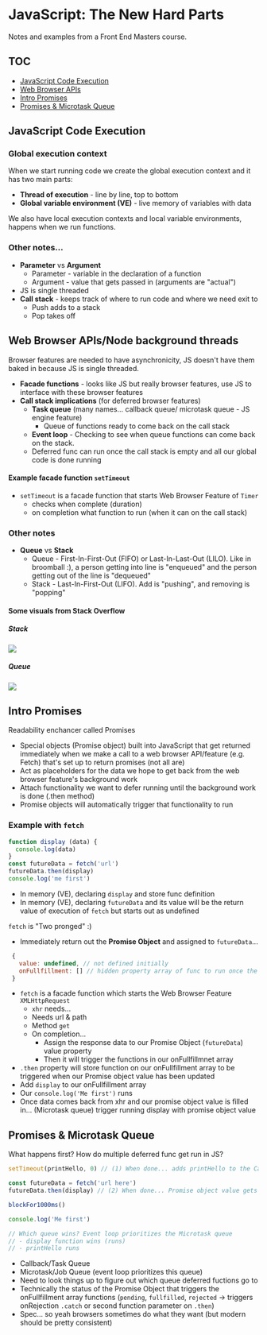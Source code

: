 # JavaScript: The New Hard Parts
Notes and examples from a Front End Masters course.

## TOC
- [JavaScript Code Execution](#javaScript-code-execution)
- [Web Browser APIs](#web-browser-apisnode-background-threads)
- [Intro Promises](#intro-promises)
- [Promises & Microtask Queue](#promises--microtask-queue)

## JavaScript Code Execution
### Global execution context
When we start running code we create the global execution context and it has two main parts:
- __Thread of execution__ - line by line, top to bottom
- __Global variable environment (VE)__ - live memory of variables with data

We also have local execution contexts and local variable environments, happens when we run functions.

### Other notes...
- __Parameter__ vs __Argument__
  - Parameter - variable in the declaration of a function
  - Argument - value that gets passed in (arguments are "actual")
- JS is single threaded
- __Call stack__ - keeps track of where to run code and where we need exit to
  - Push adds to a stack
  - Pop takes off

## Web Browser APIs/Node background threads
Browser features are needed to have asynchronicity, JS doesn't have them baked in because JS is single threaded.
- __Facade functions__ - looks like JS but really browser features, use JS to interface with these browser features
- __Call stack implications__ (for deferred browser features)
  - __Task queue__ (many names... callback queue/ microtask queue - JS engine feature)
    - Queue of functions ready to come back on the call stack
  - __Event loop__ - Checking to see when queue functions can come back on the stack.
  - Deferred func can run once the call stack is empty and all our global code is done running


#### Example facade function `setTimeout`
- `setTimeout` is a facade function that starts Web Browser Feature of `Timer`
  - checks when complete (duration)
  - on completion what function to run (when it can on the call stack)

### Other notes
- __Queue__ vs __Stack__
  - Queue - First-In-First-Out (FIFO) or Last-In-Last-Out (LILO). Like in broomball :), a person getting into line is "enqueued" and the person getting out of the line is "dequeued"
  - Stack - Last-In-First-Out (LIFO). Add is "pushing", and removing is "popping"

#### Some visuals from Stack Overflow
##### Stack
![](https://i.stack.imgur.com/fUtR1.png)
##### Queue
![](https://i.stack.imgur.com/CqutZ.png)

## Intro Promises
Readability enchancer called Promises
- Special objects (Promise object) built into JavaScript that get returned immediately when we make a call to a web browser API/feature (e.g. Fetch) that's set up to return promises (not all are)
- Act as placeholders for the data we hope to get back from the web browser feature's background work
- Attach functionality we want to defer running until the background work is done (.then method)
- Promise objects will automatically trigger that functionality to run

### Example with `fetch`
```js
function display (data) {
  console.log(data)
}
const futureData = fetch('url')
futureData.then(display)
console.log('me first')
```
- In memory (VE), declaring `display` and store func definition
- In memory (VE), declaring `futureData` and its value will be the  return value of execution of `fetch` but starts out as undefined

`fetch` is "Two pronged" :)
- Immediately return out the __Promise Object__ and assigned to `futureData`...
```js
 {
   value: undefined, // not defined initially
   onFullfillment: [] // hidden property array of func to run once the value is filled in
 }
```
- `fetch` is a facade function which starts the Web Browser Feature `XMLHttpRequest`
  - `xhr` needs...
  - Needs url & path
  - Method `get`
  - On completion...
    - Assign the response data to our Promise Object (`futureData`) value property
    - Then it will trigger the functions in our onFullfillmnet array
- `.then` property will store function on our onFullfillment array to be triggered when our Promise object value has been updated
- Add `display` to our onFullfillment array
- Our `console.log('Me first')` runs
- Once data comes back from xhr and our promise object value is filled in... (Microtask queue) trigger running display with promise object value
## Promises & Microtask Queue
What happens first? How do multiple deferred func get run in JS?
```js
setTimeout(printHello, 0) // (1) When done... adds printHello to the Callback Queue. Event Loop starts checking when it can be added back on to the Call Stack

const futureData = fetch('url here') 
futureData.then(display) // (2) When done... Promise object value gets updated by the background Web Browser Feature which DOESN'T go into the Callback Queue but goes INTO the MICROTASK queue

blockFor1000ms() 

console.log('Me first')

// Which queue wins? Event loop prioritizes the Microtask queue
// - display function wins (runs)
// - printHello runs
```
- Callback/Task Queue
- Microtask/Job Queue (event loop prioritizes this queue)
- Need to look things up to figure out which queue deferred fuctions go to
- Technically the status of the Promise Object that triggers the onFullfillment array functions (`pending`, `fullfilled`, `rejected` -> triggers onRejection `.catch` or second function parameter on `.then`)
- Spec... so yeah browsers sometimes do what they want (but modern should be pretty consistent)


  
